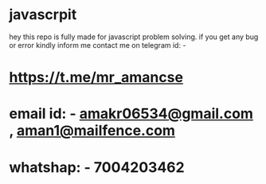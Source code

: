 # javascrpit

hey this repo is fully made for javascript problem solving.
if you get any bug or error kindly inform me
contact me on telegram id: - 

# https://t.me/mr_amancse
#               email id: - amakr06534@gmail.com , aman1@mailfence.com
#               whatshap: - 7004203462